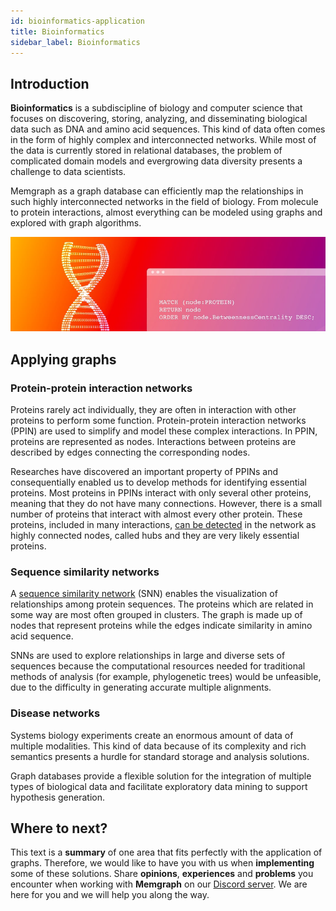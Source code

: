 ```yaml
---
id: bioinformatics-application
title: Bioinformatics
sidebar_label: Bioinformatics
---
```


## Introduction

**Bioinformatics** is a subdiscipline of biology and computer science that
focuses on discovering, storing, analyzing, and disseminating biological data
such as DNA and amino acid sequences. This kind of data often comes in the form
of highly complex and interconnected networks. While most of the data is
currently stored in relational databases, the problem of complicated domain
models and evergrowing data diversity presents a challenge to data scientists. 

Memgraph as a graph database can efficiently map the relationships in such
highly interconnected networks in the field of biology. From molecule to protein
interactions, almost everything can be modeled using graphs and explored with
graph algorithms.

![memgraph-graph-algorithm-applications-bioinformatics](../data/applications/memgraph-graph-algorithm-applications-bioinformatics.png)

## Applying graphs

### Protein-protein interaction networks

Proteins rarely act individually, they are often in interaction with other
proteins to perform some function. Protein-protein interaction networks (PPIN)
are used to simplify and model these complex interactions. In PPIN, proteins are
represented as nodes. Interactions between proteins are described by edges
connecting the corresponding nodes.

Researches have discovered an important property of PPINs and consequentially
enabled us to develop methods for identifying essential proteins. Most proteins
in PPINs interact with only several other proteins, meaning that they do not
have many connections. However, there is a small number of proteins that
interact with almost every other protein. These proteins, included in many
interactions, [can be
detected](https://www.ebi.ac.uk/training/online/courses/network-analysis-of-protein-interaction-data-an-introduction/building-and-analysing-ppins/topological-ppin-analysis/centrality-analysis/)
in the network as highly connected nodes, called hubs and they are very likely
essential proteins.

### Sequence similarity networks

A [sequence similarity
network](http://sfld.rbvi.ucsf.edu/archive/django/web/networks/index.html) (SNN)
enables the visualization of relationships among protein sequences. The proteins
which are related in some way are most often grouped in clusters. The graph is
made up of nodes that represent proteins while the edges indicate similarity in
amino acid sequence.

SNNs are used to explore relationships in large and diverse sets of sequences
because the computational resources needed for traditional methods of analysis
(for example, phylogenetic trees) would be unfeasible, due to the difficulty in
generating accurate multiple alignments.

### Disease networks

Systems biology experiments create an enormous amount of data of multiple
modalities. This kind of data because of its complexity and rich semantics
presents a hurdle for standard storage and analysis solutions.

Graph databases provide a flexible solution for the integration of multiple
types of biological data and facilitate exploratory data mining to support
hypothesis generation.

## Where to next?

This text is a **summary** of one area that fits perfectly with the application
of graphs. Therefore, we would like to have you with us when **implementing**
some of these solutions. Share **opinions**, **experiences** and **problems**
you encounter when working with **Memgraph** on our [Discord
server](https://discord.gg/memgraph). We are here for you and we will help you
along the way.
